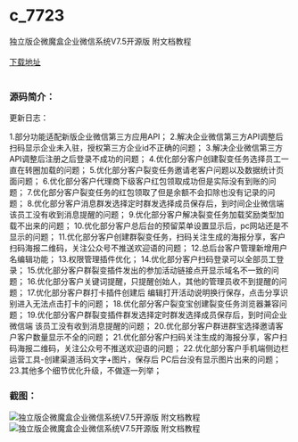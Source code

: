 # c_7723
独立版企微魔盒企业微信系统V7.5开源版 附文档教程
<br/></br>
[下载地址](https://www.uuid2.com/7723.html "下载地址")
<br/></br>
<h3>源码简介：</h3>
<p>更新日志：<p>
<p>1.部分功能适配新版企业微信第三方应用API；
2.解决企业微信第三方API调整后扫码显示企业未入驻，授权第三方企业id不正确的问题；
3.解决企业微信第三方API调整后注册之后登录不成功的问题；
4.优化部分客户创建裂变任务选择员工一直在转圈加载的问题；
5.优化部分客户裂变任务邀请老客户问题以及数据统计页面问题；
6.优化部分客户代理商下级客户红包领取成功但是实际没有到账的问题；
7.优化部分客户裂变任务的红包领取了但是余额不会扣除也没有记录的问题；
8.优化部分客户消息群发选择定时群发选择成员保存后，到时间企业微信端 该员工没有收到消息提醒的问题；
9.优化部分客户解决裂变任务加载奖励类型加载不出来的问题；
10.优化部分客户总后台的预留菜单设置显示后，pc网站还是不显示的问题；
11.优化部分客户创建群裂变任务，扫码关注生成的海报分享，客户扫码海报二维码，关注公众号不推送欢迎语的问题；
12.总后台客户管理新增用户名编辑功能；
13.权限管理插件优化；
14.优化部分客户扫码登录可以全部员工登录；
15.优化部分客户群裂变插件发出的参加活动链接点开显示域名不一致的问题；
16.优化部分客户关键词提醒，只提醒创始人，其他的管理员收不到提醒的问题；
17.优化部分客户群打卡插件创建后 编辑打开活动说明换行保存，点击分享识别进入无法点击打卡的问题；
18.优化部分客户裂变宝创建裂变任务浏览器兼容问题；
19.优化部分客户群裂变插件群发选择定时群发选择成员保存后，到时间企业微信端 该员工没有收到消息提醒的问题；
20.优化部分客户群进群宝选择邀请客户客户数量显示不全的问题；
21.优化部分客户扫码关注生成的海报分享，客户扫码海报二维码，关注公众号不推送欢迎语的问题；
22.优化部分客户手机端侧边栏运营工具-创建渠道活码文字+图片，保存后 PC后台没有显示图片出来的问题；
23.其他多个细节优化升级，不做逐一列举；<p>
<h3>截图：</h3>
<img src="https://www.uuid2.com/wp-content/uploads/img/uimage/37611646622953.png" alt="独立版企微魔盒企业微信系统V7.5开源版 附文档教程"><img src="https://www.uuid2.com/wp-content/uploads/img/uimage/10501646622954.png" alt="独立版企微魔盒企业微信系统V7.5开源版 附文档教程">
